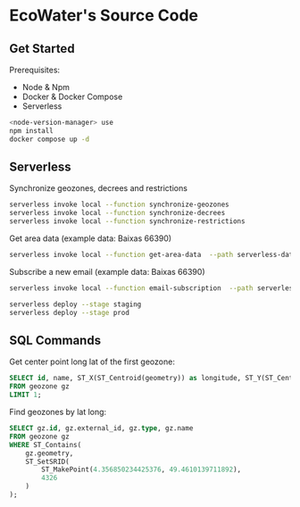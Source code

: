 # EcoWater's Source Code

## Get Started

Prerequisites:
- Node & Npm
- Docker & Docker Compose
- Serverless

```bash
<node-version-manager> use
npm install
docker compose up -d
```

## Serverless

Synchronize geozones, decrees and restrictions
```bash
serverless invoke local --function synchronize-geozones
serverless invoke local --function synchronize-decrees
serverless invoke local --function synchronize-restrictions
```

Get area data (example data: Baixas 66390)
```bash
serverless invoke local --function get-area-data  --path serverless-data/get-area-data.json
```

Subscribe a new email (example data: Baixas 66390)
```bash
serverless invoke local --function email-subscription  --path serverless-data/email-subscription.json
```

```bash
serverless deploy --stage staging
serverless deploy --stage prod
```

## SQL Commands

Get center point long lat of the first geozone:
```sql
SELECT id, name, ST_X(ST_Centroid(geometry)) as longitude, ST_Y(ST_Centroid(geometry)) as latitude
FROM geozone gz
LIMIT 1;
```

Find geozones by lat long:
```sql
SELECT gz.id, gz.external_id, gz.type, gz.name
FROM geozone gz
WHERE ST_Contains(
    gz.geometry,
    ST_SetSRID(
        ST_MakePoint(4.356850234425376, 49.4610139711892),
        4326
    )
);
```
